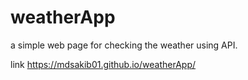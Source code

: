 # weatherApp
a simple web page for checking the weather using API.

link
https://mdsakib01.github.io/weatherApp/
